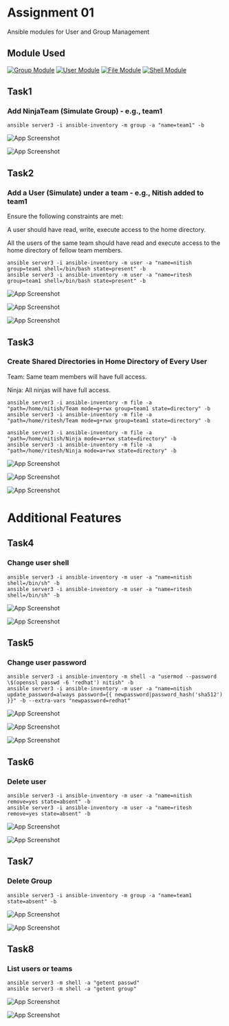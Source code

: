 
# Assignment 01

Ansible modules for User and Group Management


## Module Used

[![Group Module](https://img.shields.io/badge/Group-green.svg)](https://docs.ansible.com/ansible/latest/collections/ansible/builtin/group_module.html)
[![User Module](https://img.shields.io/badge/User-red.svg)](https://docs.ansible.com/ansible/latest/collections/ansible/builtin/user_module.html)
[![File Module](https://img.shields.io/badge/File-blue.svg)](https://docs.ansible.com/ansible/latest/collections/ansible/builtin/file_module.html)
[![Shell Module](https://img.shields.io/badge/Shell-orange.svg)](https://docs.ansible.com/ansible/latest/collections/ansible/builtin/shell_module.html)
## Task1

### Add NinjaTeam (Simulate Group) - e.g., team1

```
ansible server3 -i ansible-inventory -m group -a "name=team1" -b
```
![App Screenshot](https://github.com/Kiran-dehlikar/test/assets/104997588/e926cec6-3156-4c15-87c7-b7bce0ab7308)

![App Screenshot](https://github.com/Kiran-dehlikar/test/assets/104997588/5349ad01-1c39-4ef7-9f91-fd599a8817ff)

## Task2

### Add a User (Simulate) under a team - e.g., Nitish added to team1

Ensure the following constraints are met:

A user should have read, write, execute access to the home directory.

All the users of the same team should have read and execute access to the home directory of fellow team members.

```
ansible server3 -i ansible-inventory -m user -a "name=nitish group=team1 shell=/bin/bash state=present" -b
ansible server3 -i ansible-inventory -m user -a "name=ritesh group=team1 shell=/bin/bash state=present" -b

```
![App Screenshot](https://github.com/Kiran-dehlikar/test/assets/104997588/9e7f87a2-9c53-42d7-8768-fe3c70653239)

![App Screenshot](https://github.com/Kiran-dehlikar/test/assets/104997588/8021e2b0-d6c4-4dd7-88e2-b978567d3ebe)

![App Screenshot](https://github.com/Kiran-dehlikar/test/assets/104997588/270841cd-4a22-4fda-bdf5-86f131d40944)

## Task3

### Create Shared Directories in Home Directory of Every User
Team: Same team members will have full access.

Ninja: All ninjas will have full access.
```
ansible server3 -i ansible-inventory -m file -a "path=/home/nitish/Team mode=g+rwx group=team1 state=directory" -b
ansible server3 -i ansible-inventory -m file -a "path=/home/ritesh/Team mode=g+rwx group=team1 state=directory" -b

ansible server3 -i ansible-inventory -m file -a "path=/home/nitish/Ninja mode=a+rwx state=directory" -b
ansible server3 -i ansible-inventory -m file -a "path=/home/ritesh/Ninja mode=a+rwx state=directory" -b

```
![App Screenshot](https://github.com/Kiran-dehlikar/test/assets/104997588/69de3a67-50e0-4ac5-bd58-6a9d2f42bfeb)

![App Screenshot](https://github.com/Kiran-dehlikar/test/assets/104997588/a0714052-2859-4cb5-8a1a-ce151cd86ca3)

![App Screenshot](https://github.com/Kiran-dehlikar/test/assets/104997588/0edf39cf-9cf9-425f-8f93-11fe37a76c35)

# Additional Features
## Task4
### Change user shell

```
ansible server3 -i ansible-inventory -m user -a "name=nitish shell=/bin/sh" -b
ansible server3 -i ansible-inventory -m user -a "name=ritesh shell=/bin/sh" -b
```
![App Screenshot](https://github.com/Kiran-dehlikar/test/assets/104997588/43acdf7d-0160-421c-be56-b10e2accdb15)

![App Screenshot](https://github.com/Kiran-dehlikar/test/assets/104997588/448663db-b716-4019-939c-a395aacefcd0)

## Task5

### Change user password

```
ansible server3 -i ansible-inventory -m shell -a "usermod --password \$(openssl passwd -6 'redhat') nitish" -b
ansible server3 -i ansible-inventory -m user -a "name=nitish update_password=always password={{ newpassword|password_hash('sha512') }}" -b --extra-vars "newpassword=redhat"
```
![App Screenshot](https://github.com/Kiran-dehlikar/test/assets/104997588/2a6edc81-1496-4f24-9f65-4ba315e7981b)

![App Screenshot](https://github.com/Kiran-dehlikar/test/assets/104997588/b67fdd44-206f-4f82-b2a0-ee1d8f080b72)

![App Screenshot](https://github.com/Kiran-dehlikar/test/assets/104997588/9db35b5f-08c3-4850-a3b3-f15a37dfe1cb)

## Task6

### Delete user
```
ansible server3 -i ansible-inventory -m user -a "name=nitish remove=yes state=absent" -b
ansible server3 -i ansible-inventory -m user -a "name=ritesh remove=yes state=absent" -b
```
![App Screenshot](https://github.com/Kiran-dehlikar/test/assets/104997588/3c15093a-d2e0-488c-a67c-000f06fbf863)

![App Screenshot](https://github.com/Kiran-dehlikar/test/assets/104997588/6bfe33c4-f372-4adf-b035-7b10c07ae3d2)

## Task7

### Delete Group

```
ansible server3 -i ansible-inventory -m group -a "name=team1 state=absent" -b
```
![App Screenshot](https://github.com/Kiran-dehlikar/test/assets/104997588/6697d777-6757-475f-a28f-def135c7a732)

![App Screenshot](https://github.com/Kiran-dehlikar/test/assets/104997588/ef4900cf-c1a2-4e63-ae1e-1fee6fab9ad4)

## Task8

### List users or teams

```
ansible server3 -m shell -a "getent passwd"
ansible server3 -m shell -a "getent group"
```
![App Screenshot](https://github.com/Kiran-dehlikar/test/assets/104997588/307e0605-3cbd-4038-a548-a469a2154c01)

![App Screenshot](https://github.com/Kiran-dehlikar/test/assets/104997588/a9054efe-5398-409c-98b5-c43e17253594)

